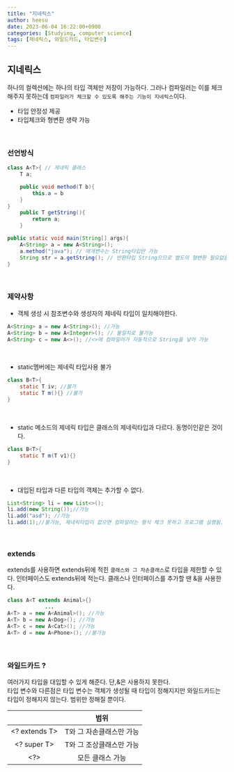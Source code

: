 ```yaml
---
title: "지네릭스"
author: heesu
date: 2023-06-04 16:22:00+0900
categories: [Studying, computer science]
tags: [제네릭스, 와일드카드, 타입변수]
---
```

## 지네릭스<br>
하나의 컬렉션에는 하나의 타입 객체만 저장이 가능하다. 그러나 컴파일러는 이를 체크해주지 못하는데 `컴파일러가 체크할 수 있도록 해주는 기능이 지네릭스`이다.<br>

- 타입 안정성 제공
- 타입체크와 형변환 생략 가능
<br>

### 선언방식<br>
```java
class A<T>{ // 제네릭 클래스
    T a;

    public void method(T b){
        this.a = b
    }
}
    public T getString(){
        return a;
    }
```
```java
public static void main(String[] args){
    A<String> a = new A<String>();
    a.method("java"); // 매개변수는 String타입만 가능
    String str = a.getString(); // 반환타입 String으므로 별도의 형변환 필요없음
}
```
<br>

### 제약사항<br>

- 객체 생성 시 참조변수와 생성자의 제네릭 타입이 일치해야한다.<br>

```java
A<String> a = new A<String>(); //가능
A<String> b = new A<Integer>(); // 불일치로 불가능
A<String> c = new A<>(); //<>에 컴파일러가 자동적으로 String을 넣어 가능 
```
<br>

- static멤버에는 제네릭 타입사용 불가<br>

```java
class B<T>{
    static T iv; //불가
    static T m(){} //불가
}
```
<br>

- static 메소드의 제네릭 타입은 클래스의 제네릭타입과 다르다. 동명이인같은 것이다.<br>

```java
class B<T>{
    static T m(T v1){}
}
```
<br>

- 대입된 타입과 다른 타입의 객체는 추가할 수 없다.<br>

```java
List<String> li = new List<>();
li.add(new String());//가능
li.add("asd"); //가능
li.add(1);//불가능, 제네릭타입이 없으면 컴파일러는 형식 체크 못하고 프로그램 실행됨.
```
<br>

### extends<br>
extends를 사용하면 extends뒤에 적힌 `클래스와 그 자손클래스`로 타입을 제한할 수 있다. 인터페이스도 extends뒤에 적는다. 클래스나 인터페이스를 추가할 땐 &을 사용한다.<br>

```java
class A<T extends Animal>{}
            ...
A<T> a = new A<Animal>(); //가능
A<T> b = new A<Dog>(); //가능
A<T> c = new A<Cat>(); //가능
A<T> d = new A<Phone>(); //불가능

```
<br>

### 와일드카드 ? <br>
여러가지 타입을 대입할 수 있게 해준다. 단,&은 사용하지 못한다.<br> 타입 변수와 다른점은 타입 변수는 객체가 생성될 때 타입이 정해지지만 와일드카드는 타입이 정해지지 않는다. 범위만 정해질 뿐이다.<br>


||범위|
|:---:|:---:|
|<? extends T>|T와 그 자손클래스만 가능|
|<? super T>|T와 그 조상클래스만 가능|
|<?>|모든 클래스 가능|


<br>
